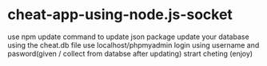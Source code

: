 # cheat-app-using-node.js-socket
use npm update command to update json package
update your database using the cheat.db file
use localhost/phpmyadmin
login using username and pasword(given / collect from databse after updating)
strart cheting (enjoy)

